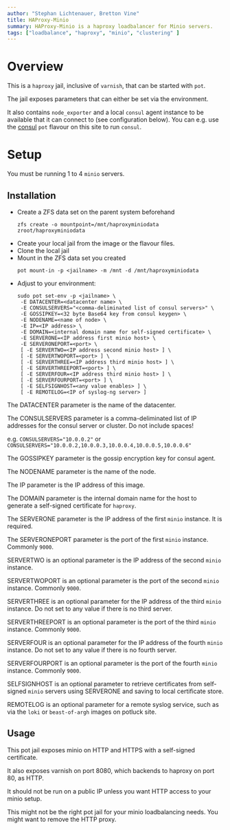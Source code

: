 ```yaml
---
author: "Stephan Lichtenauer, Bretton Vine"
title: HAProxy-Minio
summary: HAProxy-Minio is a haproxy loadbalancer for Minio servers.
tags: ["loadbalance", "haproxy", "minio", "clustering" ]
---
```


# Overview

This is a `haproxy` jail, inclusive of `varnish`, that can be started with ```pot```. 

The jail exposes parameters that can either be set via the environment.

It also contains `node_exporter` and a local `consul` agent instance to be
available that it can connect to (see configuration below). You can e.g.
use the [consul](https://potluck.honeyguide.net/blog/consul/) `pot` flavour
on this site to run `consul`.

# Setup
You must be running 1 to 4 `minio` servers.

## Installation

* Create a ZFS data set on the parent system beforehand
  ```
  zfs create -o mountpoint=/mnt/haproxyminiodata zroot/haproxyminiodata
  ```
* Create your local jail from the image or the flavour files.
* Clone the local jail
* Mount in the ZFS data set you created
  ```
  pot mount-in -p <jailname> -m /mnt -d /mnt/haproxyminiodata
  ```
* Adjust to your environment:
  ```
  sudo pot set-env -p <jailname> \
   -E DATACENTER=<datacenter name> \
   -E CONSULSERVERS="<comma-deliminated list of consul servers>" \
   -E GOSSIPKEY=<32 byte Base64 key from consul keygen> \
   -E NODENAME=<name of node> \
   -E IP=<IP address> \
   -E DOMAIN=<internal domain name for self-signed certificate> \
   -E SERVERONE=<IP address first minio host> \
   -E SERVERONEPORT=<port> \
   [ -E SERVERTWO=<IP address second minio host> ] \
   [ -E SERVERTWOPORT=<port> ] \
   [ -E SERVERTHREE=<IP address third minio host> ] \
   [ -E SERVERTHREEPORT=<port> ] \
   [ -E SERVERFOUR=<IP address third minio host> ] \
   [ -E SERVERFOURPORT=<port> ] \
   [ -E SELFSIGNHOST=<any value enables> ] \
   [ -E REMOTELOG=<IP of syslog-ng server> ]
  ```

The DATACENTER parameter is the name of the datacenter.

The CONSULSERVERS parameter is a comma-deliminated list of IP addresses for the consul server or cluster. Do not include spaces!

e.g. ```CONSULSERVERS="10.0.0.2"``` or ```CONSULSERVERS="10.0.0.2,10.0.0.3,10.0.0.4,10.0.0.5,10.0.0.6"```

The GOSSIPKEY parameter is the gossip encryption key for consul agent.

The NODENAME parameter is the name of the node.

The IP parameter is the IP address of this image.

The DOMAIN parameter is the internal domain name for the host to generate a self-signed certificate for `haproxy`.

The SERVERONE parameter is the IP address of the first `minio` instance. It is required.

The SERVERONEPORT parameter is the port of the first `minio` instance. Commonly `9000`.

SERVERTWO is an optional parameter is the IP address of the second `minio` instance.

SERVERTWOPORT is an optional parameter is the port of the second `minio` instance. Commonly `9000`.

SERVERTHREE is an optional parameter for the IP address of the third `minio` instance. Do not set to any value if there is no third server.

SERVERTHREEPORT is an optional parameter is the port of the third `minio` instance. Commonly `9000`.

SERVERFOUR is an optional parameter for the IP address of the fourth `minio` instance. Do not set to any value if there is no fourth server.

SERVERFOURPORT is an optional parameter is the port of the fourth `minio` instance. Commonly `9000`.

SELFSIGNHOST is an optional parameter to retrieve certificates from self-signed `minio` servers using SERVERONE and saving to local certificate store.

REMOTELOG is an optional parameter for a remote syslog service, such as via the `loki` or `beast-of-argh` images on potluck site.

## Usage

This pot jail exposes minio on HTTP and HTTPS with a self-signed certificate. 

It also exposes varnish on port 8080, which backends to haproxy on port 80, as HTTP.

It should not be run on a public IP unless you want HTTP access to your minio setup.

This might not be the right pot jail for your minio loadbalancing needs. You might want to remove the HTTP proxy.
